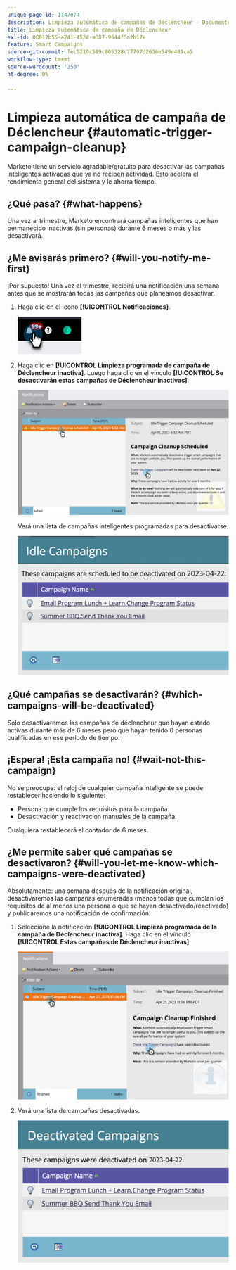 ```yaml
---
unique-page-id: 1147074
description: Limpieza automática de campañas de Déclencheur - Documentos de Marketo - Documentación del producto
title: Limpieza automática de campaña de Déclencheur
exl-id: 08012b55-e241-4524-a387-9644f5a2b17e
feature: Smart Campaigns
source-git-commit: fec5219c599c805328d77797d2636e549e489ca5
workflow-type: tm+mt
source-wordcount: '250'
ht-degree: 0%

---
```


# Limpieza automática de campaña de Déclencheur {#automatic-trigger-campaign-cleanup}

Marketo tiene un servicio agradable/gratuito para desactivar las campañas inteligentes activadas que ya no reciben actividad. Esto acelera el rendimiento general del sistema y le ahorra tiempo.

## ¿Qué pasa? {#what-happens}

Una vez al trimestre, Marketo encontrará campañas inteligentes que han permanecido inactivas (sin personas) durante 6 meses o más y las desactivará.

## ¿Me avisarás primero? {#will-you-notify-me-first}

¡Por supuesto! Una vez al trimestre, recibirá una notificación una semana antes que se mostrarán todas las campañas que planeamos desactivar.

1. Haga clic en el icono **[!UICONTROL Notificaciones]**.

   ![](assets/automatic-trigger-campaign-cleanup-1.png)

1. Haga clic en **[!UICONTROL Limpieza programada de campaña de Déclencheur inactiva]**. Luego haga clic en el vínculo **[!UICONTROL Se desactivarán estas campañas de Déclencheur inactivas]**.

   ![](assets/automatic-trigger-campaign-cleanup-2.png)

   Verá una lista de campañas inteligentes programadas para desactivarse.

   ![](assets/automatic-trigger-campaign-cleanup-3.png)

## ¿Qué campañas se desactivarán? {#which-campaigns-will-be-deactivated}

Solo desactivaremos las campañas de déclencheur que hayan estado activas durante más de 6 meses pero que hayan tenido 0 personas cualificadas en ese período de tiempo.

## ¡Espera! ¡Esta campaña no! {#wait-not-this-campaign}

No se preocupe: el reloj de cualquier campaña inteligente se puede restablecer haciendo lo siguiente:

* Persona que cumple los requisitos para la campaña.
* Desactivación y reactivación manuales de la campaña.

Cualquiera restablecerá el contador de 6 meses.

## ¿Me permite saber qué campañas se desactivaron? {#will-you-let-me-know-which-campaigns-were-deactivated}

Absolutamente: una semana después de la notificación original, desactivaremos las campañas enumeradas (menos todas que cumplan los requisitos de al menos una persona o que se hayan desactivado/reactivado) y publicaremos una notificación de confirmación.

1. Seleccione la notificación **[!UICONTROL Limpieza programada de la campaña de Déclencheur inactiva]**. Haga clic en el vínculo **[!UICONTROL Estas campañas de Déclencheur inactivas]**.

   ![](assets/automatic-trigger-campaign-cleanup-4.png)

1. Verá una lista de campañas desactivadas.

   ![](assets/automatic-trigger-campaign-cleanup-5.png)
